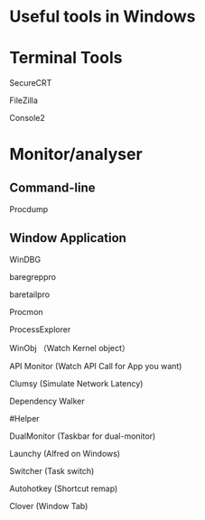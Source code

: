Useful tools in Windows
========



# Terminal Tools

SecureCRT

FileZilla

Console2



# Monitor/analyser

## Command-line

Procdump


## Window Application

WinDBG

baregreppro

baretailpro

Procmon

ProcessExplorer

WinObj  （Watch Kernel object）

API Monitor (Watch API Call for App you want)

Clumsy (Simulate Network Latency)

Dependency Walker 



#Helper


DualMonitor (Taskbar for dual-monitor)

Launchy (Alfred on Windows)

Switcher (Task switch)

Autohotkey (Shortcut remap)

Clover (Window Tab)
